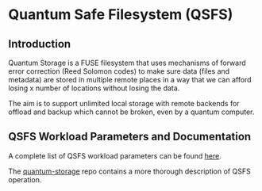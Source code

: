 <h1> Quantum Safe Filesystem (QSFS) </h1>



## Introduction

Quantum Storage is a FUSE filesystem that uses mechanisms of forward error correction (Reed Solomon codes) to make sure data (files and metadata) are stored in multiple remote places in a way that we can afford losing x number of locations without losing the data. 

The aim is to support unlimited local storage with remote backends for offload and backup which cannot be broken, even by a quantum computer.

## QSFS Workload Parameters and Documentation

A complete list of QSFS workload parameters can be found [here](https://github.com/threefoldtech/terraform-provider-grid/blob/development/docs/resources/deployment.md#nested-schema-for-qsfs).

The [quantum-storage](https://github.com/threefoldtech/quantum-storage) repo contains a more thorough description of QSFS operation.